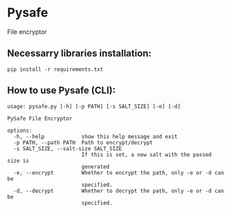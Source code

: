 # Pysafe
File encryptor

## Necessarry libraries installation:
    pip install -r requirements.txt
    
## How to use Pysafe (CLI):
    usage: pysafe.py [-h] [-p PATH] [-s SALT_SIZE] [-e] [-d]

    PySafe File Encryptor

    options:
      -h, --help            show this help message and exit
      -p PATH, --path PATH  Path to encrypt/decrypt
      -s SALT_SIZE, --salt-size SALT_SIZE
                            If this is set, a new salt with the passed size is
                            generated
      -e, --encrypt         Whether to encrypt the path, only -e or -d can be
                            specified.
      -d, --decrypt         Whether to decrypt the path, only -e or -d can be
                            specified.
